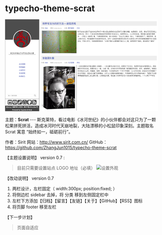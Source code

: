 # typecho-theme-scrat


![typecho-theme-scrat][1]

主题：**Scrat**  --- 斯克莱特，看过电影《冰河世纪》的小伙伴都会对这只为了一颗松果拼死拼活，造成冰河时代天崩地裂，大陆漂移的小松鼠印象深刻。主题取名 Scrat 寓意 “始终如一，砥砺前行”。

作者：Sirit
网站：http://www.sirit.com.cn/
GitHub：https://github.com/ZhangJun1015/typecho-theme-scrat

【主题设置说明】
version 0.7 : 
>目前只需要设置站点 LOGO 地址（必填）
> ![设置外观][2]

【改动说明】
version 0.7 
1.  两栏设计，左栏固定（ width:300px; position:fixed; ）
2. 将侧边栏 sidebar 去掉，将 分类 移到左侧固定栏中
3. 左栏下方添加【归档】【留言】【友链】【关于】【GitHub】【RSS】图标
4. 将页脚 footer 移至左栏
>
>
>
>
>
>

【下一步计划】
>页面自适应
>


  [1]: https://github.com/ZhangJun1015/typecho-theme-scrat/blob/master/ScreenShot0%20.png

  [2]: http://www.sirit.com.cn/usr/uploads/2019/03/3973395253.png
